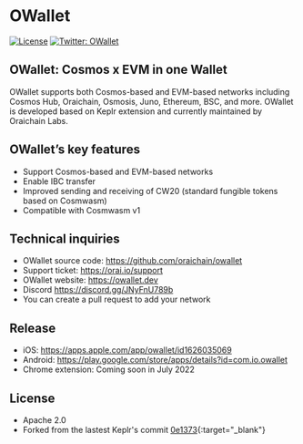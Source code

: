 # OWallet
[![License](https://img.shields.io/badge/License-Apache%202.0-blue.svg)](https://opensource.org/licenses/Apache-2.0)
[![Twitter: OWallet](https://img.shields.io/twitter/follow/oraichain.svg?style=social)](https://twitter.com/oraichain)

## OWallet: Cosmos x EVM in one Wallet
OWallet supports both Cosmos-based and EVM-based networks including Cosmos Hub, Oraichain, Osmosis, Juno, Ethereum, BSC, and more.
OWallet is developed based on Keplr extension and currently maintained by Oraichain Labs.

## OWallet’s key features
- Support Cosmos-based and EVM-based networks
- Enable IBC transfer
- Improved sending and receiving of CW20 (standard fungible tokens based on Cosmwasm)
- Compatible with Cosmwasm v1

## Technical inquiries
- OWallet source code: https://github.com/oraichain/owallet
- Support ticket: https://orai.io/support
- OWallet website: https://owallet.dev
- Discord https://discord.gg/JNyFnU789b
- You can create a pull request to add your network

## Release
- iOS: https://apps.apple.com/app/owallet/id1626035069
- Android: https://play.google.com/store/apps/details?id=com.io.owallet 
- Chrome extension: Coming soon in July 2022

## License
- Apache 2.0
- Forked from the lastest Keplr's commit [0e1373](https://github.com/chainapsis/keplr-wallet/tree/0e137373ac4f526caf97b4694de47fe1ba543bd8){:target="_blank"}
